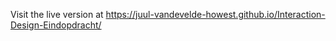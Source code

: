 Visit the live version at https://juul-vandevelde-howest.github.io/Interaction-Design-Eindopdracht/
